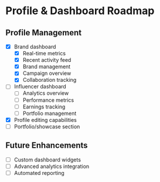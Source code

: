 # Profile & Dashboard Roadmap

## Profile Management
- [x] Brand dashboard
  - [x] Real-time metrics
  - [x] Recent activity feed
  - [x] Brand management
  - [x] Campaign overview
  - [x] Collaboration tracking
- [ ] Influencer dashboard
  - [ ] Analytics overview
  - [ ] Performance metrics
  - [ ] Earnings tracking
  - [ ] Portfolio management
- [x] Profile editing capabilities
- [ ] Portfolio/showcase section

## Future Enhancements
- [ ] Custom dashboard widgets
- [ ] Advanced analytics integration
- [ ] Automated reporting